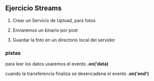 ## Ejercicio Streams

1. Crear un Servicio de Upload, para fotos

2. Enviaremos un binario por post

3. Guardar la foto en un directorio local del servidor

### pistas

para leer los datos usaremos el evento __.on('data)__

cuando la transferencia finaliza se desencadena el evento __.on('end')__